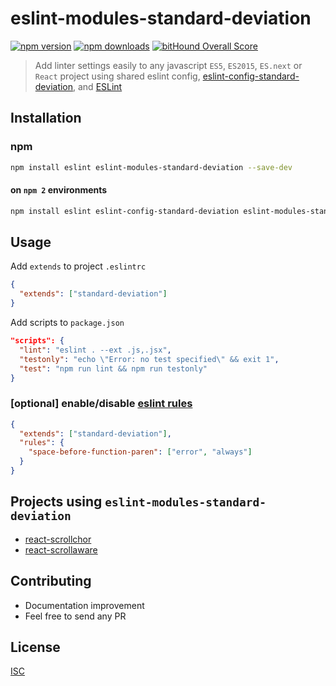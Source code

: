 # eslint-modules-standard-deviation

[![npm version](https://badge.fury.io/js/eslint-modules-standard-deviation.svg)](https://badge.fury.io/js/eslint-modules-standard-deviation)
[![npm downloads](https://img.shields.io/npm/dm/eslint-modules-standard-deviation.svg?style=flat-square)](https://www.npmjs.com/package/eslint-modules-standard-deviation)
[![bitHound Overall Score](https://www.bithound.io/github/bySabi/eslint-modules-standard-deviation/badges/score.svg)](https://www.bithound.io/github/bySabi/eslint-modules-standard-deviation)

> Add linter settings easily to any javascript `ES5`, `ES2015`, `ES.next` or `React` project using shared eslint config, [eslint-config-standard-deviation](https://github.com/bySabi/eslint-config-standard-deviation), and [ESLint](http://eslint.org/)

## Installation

### npm
```bash
npm install eslint eslint-modules-standard-deviation --save-dev
```

#### on `npm 2` environments
```bash
npm install eslint eslint-config-standard-deviation eslint-modules-standard-deviation --save-dev
```

## Usage
Add `extends` to project `.eslintrc`
```json
{
  "extends": ["standard-deviation"]
}
```
Add scripts to `package.json`
```json
"scripts": {
  "lint": "eslint . --ext .js,.jsx",
  "testonly": "echo \"Error: no test specified\" && exit 1",
  "test": "npm run lint && npm run testonly"
}
```

### [optional] enable/disable [eslint rules](http://eslint.org/docs/rules/)
```json
{
  "extends": ["standard-deviation"],
  "rules": {
    "space-before-function-paren": ["error", "always"]
  }
}
```

## Projects using `eslint-modules-standard-deviation`
* [react-scrollchor](https://github.com/bySabi/react-scrollchor)
* [react-scrollaware](https://github.com/bySabi/react-scrollaware)

## Contributing

* Documentation improvement
* Feel free to send any PR

## License

[ISC][isc-license]

[isc-license]:./LICENSE
